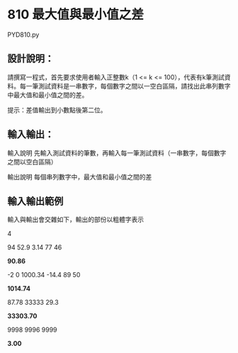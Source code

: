 # 810 最大值與最小值之差
PYD810.py
## 設計說明：
請撰寫一程式，首先要求使用者輸入正整數k（1 <= k <= 100），代表有k筆測試資料。每一筆測試資料是一串數字，每個數字之間以一空白區隔，請找出此串列數字中最大值和最小值之間的差。

提示：差值輸出到小數點後第二位。
## 輸入輸出：
輸入說明
先輸入測試資料的筆數，再輸入每一筆測試資料（一串數字，每個數字之間以空白區隔）

輸出說明
每個串列數字中，最大值和最小值之間的差
## 輸入輸出範例

輸入與輸出會交雜如下，輸出的部份以粗體字表示

4

94 52.9 3.14 77 46

**90.86**

-2 0 1000.34 -14.4 89 50

**1014.74**

87.78 33333 29.3

**33303.70**

9998 9996 9999

**3.00**
